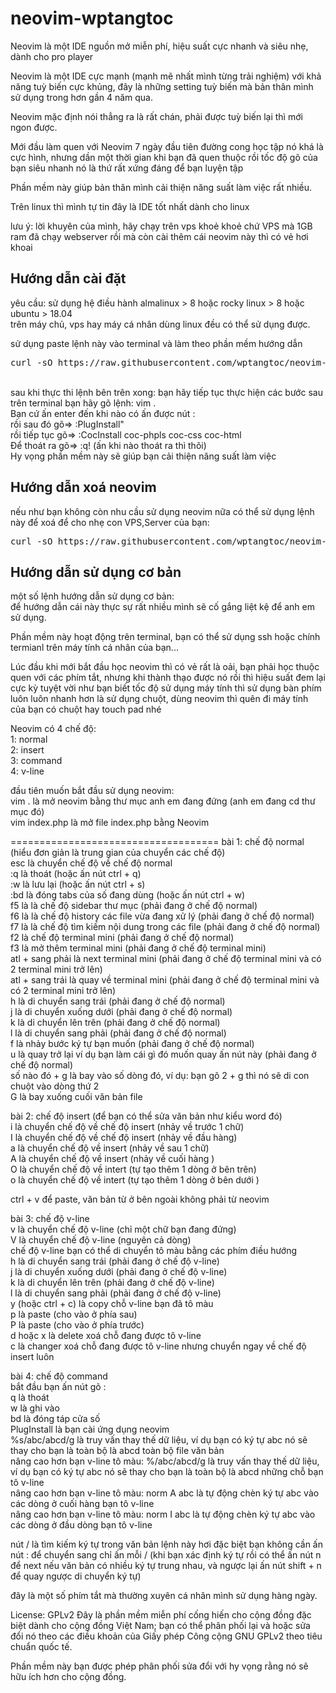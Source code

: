 # neovim-wptangtoc
Neovim là một IDE nguồn mở miễn phí, hiệu suất cực nhanh và siêu nhẹ, dành cho pro player
<br>

Neovim là một IDE cực mạnh (mạnh mẽ nhất mình từng trải nghiệm) với khả năng tuỳ biến cực khủng, đây là những setting tuỳ biến mà bản thân mình sử dụng trong hơn gần 4 năm qua.<br>

Neovim mặc định nói thẳng ra là rất chán, phải được tuỳ biến lại thì mới ngon được.<br>

Mới đầu làm quen với Neovim 7 ngày đầu tiên đường cong học tập nó khá là cực hình, nhưng dần một thời gian khi bạn đã quen thuộc rồi tốc độ gõ của bạn siêu nhanh nó là thứ rất xứng đáng để bạn luyện tập<br>

Phần mềm này giúp bản thân mình cải thiện năng suất làm việc rất nhiều.<br>

Trên linux thì mình tự tin đây là IDE tốt nhất dành cho linux<br>

lưu ý: lời khuyên của mình, hãy chạy trên vps khoẻ khoẻ chứ VPS mà 1GB ram đã chạy webserver rồi mà còn cài thêm cái neovim này thì có vẻ hơi khoai<br>
<h2>Hướng dẫn cài đặt</h2>
yêu cầu: sử dụng hệ điều hành almalinux > 8 hoặc rocky linux > 8 hoặc ubuntu > 18.04<br>
trên máy chủ, vps hay máy cá nhân dùng linux đều có thể sử dụng được.

sử dụng paste lệnh này vào terminal và làm theo phần mềm hướng dẫn
<pre>curl -sO https://raw.githubusercontent.com/wptangtoc/neovim-wptangtoc/refs/heads/main/neovim-wptangtoc.sh && bash neovim-wptangtoc.sh</pre>

<br>
sau khi thực thi lệnh bên trên xong: bạn hãy tiếp tục thực hiện các bước sau<br>
trên terminal bạn hãy gõ lệnh: vim .<br>
Bạn cứ ấn enter đến khi nào có ấn được nút :<br>
rồi sau đó gõ=> :PlugInstall" <br>
rồi tiếp tục gõ=> :CocInstall coc-phpls coc-css coc-html<br>
Để thoát ra gõ=> :q! (ấn khi nào thoát ra thì thôi)<br>
Hy vọng phần mềm này sẽ giúp bạn cải thiện năng suất làm việc

<h2>Hướng dẫn xoá neovim</h2>

nếu như bạn không còn nhu cầu sử dụng neovim nữa có thể sử dụng lệnh này để xoá để cho nhẹ con VPS,Server của bạn:

<pre>curl -sO https://raw.githubusercontent.com/wptangtoc/neovim-wptangtoc/refs/heads/main/remove-neovim-wptangtoc.sh && bash remove-neovim-wptangtoc.sh</pre>

<h2>Hướng dẫn sử dụng cơ bản</h2>
một số lệnh hướng dẫn sử dụng cơ bản:<br>
để hướng dẫn cái này thực sự rất nhiều mình sẽ cố gắng liệt kệ để anh em sử dụng.

Phần mềm này hoạt động trên terminal, bạn có thể sử dụng ssh hoặc chính termianl trên máy tính cá nhân của bạn...

Lúc đầu khi mới bắt đầu học neovim thì có vẻ rất là oải, bạn phải học thuộc quen với các phím tắt, nhưng khi thành thạo được nó rồi thì hiệu suất đem lại cực kỳ tuyệt vời
như bạn biết tốc độ sử dụng máy tính thì sử dụng bàn phím luôn luôn nhanh hơn là sử dụng chuột, dùng neovim thì quên đi máy tính của bạn có chuột hay touch pad nhé<br>

Neovim có 4 chế độ:<br>
1: normal<br>
2: insert<br>
3: command<br>
4: v-line<br>

đầu tiên muốn bắt đầu sử dụng neovim:<br>
vim . là mở neovim bằng thư mục anh em đang đứng (anh em đang cd thư mục đó)<br>
vim index.php là mở file index.php bằng Neovim<br>

====================================
bài 1: chế độ normal (hiểu đơn giản là trung gian của chuyển các chế độ)<br>
esc là chuyển chế độ về chế độ normal<br>
:q là thoát (hoặc ấn nút ctrl + q)<br>
:w là lưu lại (hoặc ấn nút ctrl + s)<br>
:bd là đóng tabs của số đang dùng (hoặc ấn nút ctrl + w)<br>
f5 là là chế độ sidebar thư mục (phải đang ở chế độ normal)<br>
f6 là là chế độ history các file vừa đang xử lý (phải đang ở chế độ normal)<br>
f7 là là chế độ tìm kiếm nội dung trong các file (phải đang ở chế độ normal)<br>
f2 là chế độ terminal mini (phải đang ở chế độ normal)<br>
f3 là mở thêm terminal mini (phải đang ở chế độ terminal mini)<br>
atl + sang phải là next terminal mini (phải đang ở chế độ terminal mini và có 2 terminal mini trở lên)<br>
atl + sang trái là quay về terminal mini (phải đang ở chế độ terminal mini và có 2 terminal mini trở lên)<br>
h là di chuyển sang trái (phải đang ở chế độ normal)<br>
j là di chuyển xuống dưới (phải đang ở chế độ normal)<br>
k là di chuyển lên trên (phải đang ở chế độ normal)<br>
l là di chuyển sang phải (phải đang ở chế độ normal)<br>
f là nhảy bước ký tự bạn muốn (phải đang ở chế độ normal)<br>
u là quay trở lại ví dụ bạn làm cái gì đó muốn quay ấn nút này (phải đang ở chế độ normal)<br>
số nào đó + g là bay vào số dòng đó, ví dụ: bạn gõ 2 + g thì nó sẽ di con chuột vào dòng thứ 2<br>
G là bay xuống cuối văn bản file<br>

bài 2: chế độ insert (để bạn có thể sửa văn bản như kiểu word đó)<br>
i là chuyển chế độ về chế độ insert (nhảy về trước 1 chữ)<br>
I là chuyển chế độ về chế độ insert (nhảy về đầu hàng)<br>
a là chuyển chế độ về insert (nhảy về sau 1 chữ)<br>
A là chuyển chế độ về insert (nhảy về cuối hàng )<br>
O là chuyển chế độ về intert (tự tạo thêm 1 dòng ở bên trên)<br>
o là chuyển chế độ về intert (tự tạo thêm 1 dòng ở bên dưới )<br>

ctrl + v để paste, văn bản từ ở bên ngoài không phải từ neovim<br>

bài 3: chế độ v-line<br>
v là chuyển chế độ v-line (chỉ một chữ bạn đang đứng)<br>
V là chuyển chế độ v-line (nguyên cả dòng)<br>
chế độ v-line bạn có thể di chuyển tô màu bằng các phím điều hướng <br>
h là di chuyển sang trái (phải đang ở chế độ v-line)<br>
j là di chuyển xuống dưới (phải đang ở chế độ v-line)<br>
k là di chuyển lên trên (phải đang ở chế độ v-line)<br>
l là di chuyển sang phải (phải đang ở chế độ v-line)<br>
y (hoặc ctrl + c) là copy chỗ v-line bạn đã tô màu<br>
p là paste (cho vào ở phía sau)<br>
P là paste (cho vào ở phía trước)<br>
d hoặc x là delete xoá chỗ đang được tô v-line<br>
c là changer xoá chỗ đang được tô v-line nhưng chuyển ngay về chế độ insert luôn<br>

bài 4: chế độ command<br>
bắt đầu bạn ấn nút gõ :<br>
q là thoát<br>
w là ghi vào<br>
bd là đóng táp cửa số<br>
PlugInstall là bạn cài ứng dụng neovim<br>
%s/abc/abcd/g là truy vấn thay thế dữ liệu, ví dụ bạn có ký tự abc nó sẽ thay cho bạn là toàn bộ là abcd toàn bộ file văn bản<br>
nâng cao hơn bạn v-line tô màu: %/abc/abcd/g là truy vấn thay thế dữ liệu, ví dụ bạn có ký tự abc nó sẽ thay cho bạn là toàn bộ là abcd những chỗ bạn tô v-line<br>
nâng cao hơn bạn v-line tô màu: norm A abc là tự động chèn ký tự abc vào các dòng ở cuối hàng bạn tô v-line<br>
nâng cao hơn bạn v-line tô màu: norm I abc là tự động chèn ký tự abc vào các dòng ở đầu dòng bạn tô v-line<br>

nút / là tìm kiếm ký tự trong văn bản lệnh này hơi đặc biệt bạn không cần ấn nút : để chuyển sang chỉ ấn mỗi / (khi bạn xác định ký tự rồi có thể ấn nút n để next nếu văn bản có nhiều ký tự trung nhau, và ngược lại ấn nút shift + n để quay ngược di chuyển ký tự)<br>


đây là một số phím tắt mà thường xuyên cá nhân mình sử dụng hàng ngày.<br>

License: GPLv2
Đây là phần mềm miễn phí cống hiến cho cộng đồng đặc biệt dành cho cộng đồng Việt Nam; bạn có thể phân phối lại và hoặc sửa đổi nó theo các điều khoản của Giấy phép Công cộng GNU GPLv2 theo tiêu chuẩn quốc tế.

Phần mềm này bạn được phép phân phối sửa đổi với hy vọng rằng nó sẽ hữu ích hơn cho cộng đồng.
